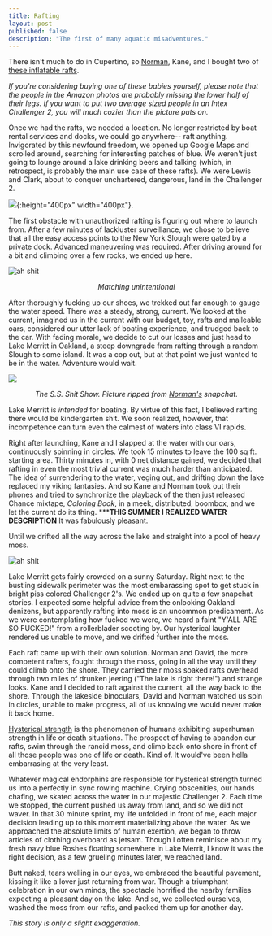 ```yaml
---
title: Rafting
layout: post
published: false
description: "The first of many aquatic misadventures."
---
```


There isn't much to do in Cupertino, so [Norman](http://normanmu.com/), Kane, and I bought two of [these inflatable rafts](https://www.amazon.com/Intex-Challenger-2-Person-Inflatable-French/dp/B000Y22BBA). 

*If you're considering buying one of these babies yourself, please note that the people in the Amazon photos are probably missing the lower half of their legs.  If you want to put two average sized people in an Intex Challenger 2, you will much cozier than the picture puts on.*

Once we had the rafts, we needed a location.  No longer restricted by boat rental services and docks, we could go anywhere-- raft anything.  Invigorated by this newfound freedom, we opened up Google Maps and scrolled around, searching for interesting patches of blue.  We weren't just going to lounge around a lake drinking beers and talking (which, in retrospect, is probably the main use case of these rafts).  We were Lewis and Clark, about to conquer unchartered, dangerous, land in the Challenger 2.  

![](/images/rafting/brownsisland.png){:height="400px" width="400px"}.

The first obstacle with unauthorized rafting is figuring out where to launch from.  After a few minutes of lackluster surveillance, we chose to believe that all the easy access points to the New York Slough were gated by a private dock.  Advanced maneuvering was required.  After driving around for a bit and climbing over a few rocks, we ended up here.

![](/images/rafting/swamp.png "ah shit")
<center><em>Matching unintentional</em></center>

After thoroughly fucking up our shoes, we trekked out far enough to gauge the water speed.  There was a steady, strong, current.  We looked at the current, imagined us in the current with our budget, toy, rafts and malleable oars, considered our utter lack of boating experience, and trudged back to the car.  With fading morale, we decide to cut our losses and just head to Lake Merritt in Oakland, a steep downgrade from rafting through a random Slough to some island.  It was a cop out, but at that point we just wanted to be in the water.  Adventure would wait.

![](/images/rafting/cozy.png)
<center><em>The S.S. Shit Show. Picture ripped from <a href='http://normanmu.com/'>Norman's</a> snapchat.</em></center>

Lake Merritt is *intended* for boating.  By virtue of this fact, I believed rafting there would be kindergarten shit.  We soon realized, however, that incompetence can turn even the calmest of waters into class VI rapids.  

Right after launching, Kane and I slapped at the water with our oars, continuously spinning in circles.  We took 15 minutes to leave the 100 sq ft. starting area.  Thirty minutes in, with 0 net distance gained, we decided that rafting in even the most trivial current was much harder than anticipated.  The idea of surrendering to the water, veging out, and drifting down the lake replaced my viking fantasies.  And so Kane and Norman took out their phones and tried to synchronize the playback of the then just released Chance mixtape, *Coloring Book*, in a meek, distributed, boombox, and we let the current do its thing.  *******THIS SUMMER I REALIZED WATER DESCRIPTION**** It was fabulously pleasant.  

Until we drifted all the way across the lake and straight into a pool of heavy moss.

![](/images/rafting/stranded.png "ah shit")

Lake Merritt gets fairly crowded on a sunny Saturday.  Right next to the bustling sidewalk perimeter was the most embarassing spot to get stuck in bright piss colored Challenger 2's.  We ended up on quite a few snapchat stories.  I expected some helpful advice from the onlooking Oakland denizens, but apparently rafting into moss is an uncommon predicament.  As we were contemplating how fucked we were, we heard a faint "Y'ALL ARE SO FUCKED!" from a rollerblader scooting by.  Our hysterical laughter rendered us unable to move, and we drifted further into the moss.  

Each raft came up with their own solution.  Norman and David, the more competent rafters, fought through the moss, going in all the way until they could climb onto the shore.  They carried their moss soaked rafts overhead through two miles of drunken jeering ("The lake is right there!") and strange looks.  Kane and I decided to raft against the current, all the way back to the shore.  Through the lakeside binoculars, David and Norman watched us spin in circles, unable to make progress, all of us knowing we would never make it back home.

[Hysterical strength](https://www.wikiwand.com/en/Hysterical_strength) is the phenomenon of humans exhibiting superhuman strength in life or death situations.  The prospect of having to abandon our rafts, swim through the rancid moss, and climb back onto shore in front of all those people was one of life or death.  Kind of.  It would've been hella embarrasing at the very least.  

Whatever magical endorphins are responsible for hysterical strength turned us into a perfectly in sync rowing machine.  Crying obscenities, our hands chafing, we skated across the water in our majestic Challenger 2.  Each time we stopped, the current pushed us away from land, and so we did not waver.  In that 30 minute sprint, my life unfolded in front of me, each major decision leading up to this moment materializing above the water.  As we approached the absolute limits of human exertion, we began to throw articles of clothing overboard as jetsam.  Though I often reminisce about my fresh navy blue Roshes floating somewhere in Lake Merrit, I know it was the right decision, as a few grueling minutes later, we reached land.  

Butt naked, tears welling in our eyes, we embraced the beautiful pavement, kissing it like a lover just returning from war.  Though a triumphant celebration in our own minds, the spectacle horrified the nearby families expecting a pleasant day on the lake.  And so, we collected ourselves, washed the moss from our rafts, and packed them up for another day.

*This story is only a slight exaggeration.*

